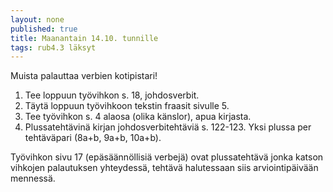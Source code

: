 ```yaml
---
layout: none
published: true
title: Maanantain 14.10. tunnille
tags: rub4.3 läksyt
---
```

Muista palauttaa verbien kotipistari!

1. Tee loppuun työvihkon s. 18, johdosverbit.
2. Täytä loppuun työvihkoon tekstin fraasit sivulle 5.
3. Tee työvihkon s. 4 alaosa (olika känslor), apua kirjasta.
4. Plussatehtävinä kirjan johdosverbitehtäviä s. 122-123. Yksi plussa per tehtäväpari (8a+b, 9a+b, 10a+b).

Työvihkon sivu 17 (epäsäännöllisiä verbejä) ovat plussatehtävä jonka katson vihkojen palautuksen yhteydessä, tehtävä halutessaan siis arviointipäivään mennessä.